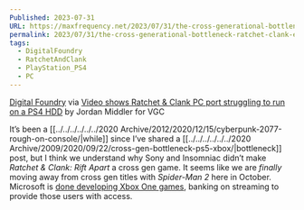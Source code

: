 ```yaml
---
Published: 2023-07-31
URL: https://maxfrequency.net/2023/07/31/the-cross-generational-bottleneck-ratchet-clank-edition/
permalink: 2023/07/31/the-cross-generational-bottleneck-ratchet-clank-edition/
tags:
  - DigitalFoundry
  - RatchetAndClank
  - PlayStation_PS4
  - PC
---
```

[Digital Foundry](https://twitter.com/digitalfoundry/status/1684224949815328769) via [Video shows Ratchet & Clank PC port struggling to run on a PS4 HDD](https://www.videogameschronicle.com/news/video-shows-ratchet-clank-pc-port-struggling-to-run-on-a-ps4-hdd/) by Jordan Middler for VGC

It’s been a [[../../../../../../2020 Archive/2012/2020/12/15/cyberpunk-2077-rough-on-console/|while]] since I’ve shared a [[../../../../../../2020 Archive/2009/2020/09/22/cross-gen-bottleneck-ps5-xbox/|bottleneck]] post, but I think we understand why Sony and Insomniac didn’t make *Ratchet & Clank: Rift Apart* a cross gen game. It seems like we are *finally* moving away from cross gen titles with *Spider-Man 2* here in October. Microsoft is [done developing Xbox One games](https://www.axios.com/2023/06/15/xbox-game-studios-matt-booty), banking on streaming to provide those users with access.